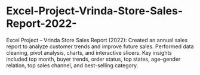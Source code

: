 # Excel-Project-Vrinda-Store-Sales-Report-2022-
Excel Project – Vrinda Store Sales Report (2022): Created an annual sales report to analyze customer trends and improve future sales. Performed data cleaning, pivot analysis, charts, and interactive slicers. Key insights included top month, buyer trends, order status, top states, age–gender relation, top sales channel, and best-selling category.
